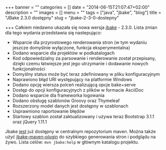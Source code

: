 +++
banner = ""
categories = []
date = "2014-06-15T21:07:47+02:00"
description = ""
images = []
menu = ""
tags = ["java", "jbake", "blog"]
title = "JBake 2.3.0 dostępny"
slug = "jbake-2-3-0-dostepny"

+++
Całkiem niedawno ukazała się nowa wersja [jbake](http://jbake.org/) - 2.3.0. Lista zmian dla tego wydania przedstawia się nastepująco:

* Wsparcie dla przyrostowego renderowania stron (w tym wydaniu jeszcze domyślnie wyłączone, funkcja eksperymentalna)
* Dodano wsparcie dla projektów w podkatalogach
* Kod odpowiedzialny za parsowanie i renderowanie został przepisany, dzięki czemu łatwiejsze jest jego utrzymanie i dodawanie nowych funkcjonalności
* Domyślny status może być teraz zdefiniowany w pliku konfiguracyjnym
* Naprawiono błąd URI występujący na platformie Windows
* Dodano opcję wiersza polceń realizującą opcje bake+serve
* Dostęp do opcji konfiguracyjnych z plików w formacie AsciiDoc
* Dodano wsparcie dla frameworka logowania
* Dodano obsługę szablonów Groovy oraz Thymeleaf
* Rozszerzony model danych jest dostępny w szablonach
* Usprawniono raportowanie błędów
* Startowy szablon został zaktualizowany i używa teraz Bootstrap 3.1.1 oraz jQuery 1.11.1

Jbake [jest](http://search.maven.org/#browse|523103791) już dostępny w centralnym repozytorium maven. Można także użyć [jbake-maven-plugin](https://github.com/ingenieux/jbake-maven-plugin) do szybkiego generowania stron i podglądu na żywo. Lista celów: `mvn jbake:help` w głównym katalogu projektu.
